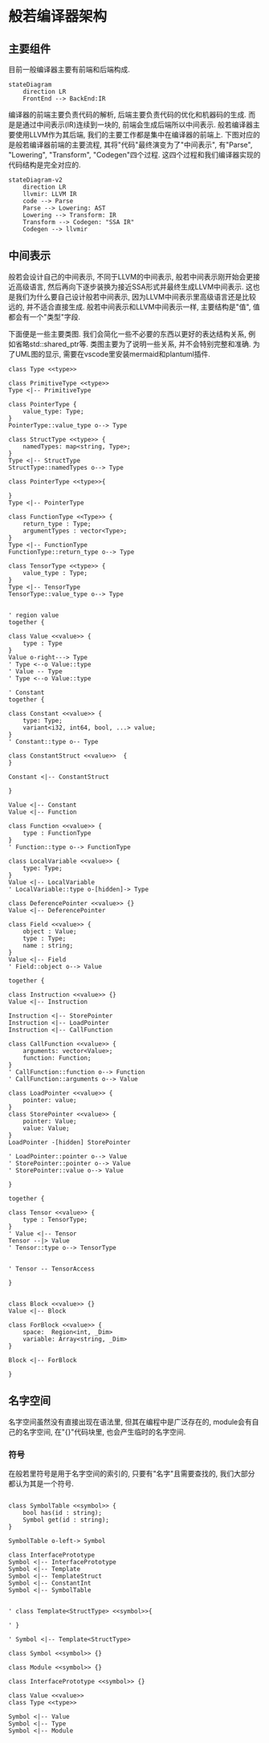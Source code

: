 # 般若编译器架构

## 主要组件

目前一般编译器主要有前端和后端构成.

```mermaid
stateDiagram
    direction LR
    FrontEnd --> BackEnd:IR
```

编译器的前端主要负责代码的解析, 后端主要负责代码的优化和机器码的生成. 而是是通过中间表示(IR)连续到一块的, 前端会生成后端所以中间表示. 般若编译器主要使用LLVM作为其后端, 我们的主要工作都是集中在编译器的前端上. 下图对应的是般若编译器前端的主要流程, 其将"代码"最终演变为了"中间表示", 有"Parse", "Lowering", "Transform", "Codegen"四个过程. 这四个过程和我们编译器实现的代码结构是完全对应的.

```mermaid
stateDiagram-v2
    direction LR
    llvmir: LLVM IR
    code --> Parse
    Parse --> Lowering: AST
    Lowering --> Transform: IR
    Transform --> Codegen: "SSA IR"
    Codegen --> llvmir
```

## 中间表示

般若会设计自己的中间表示, 不同于LLVM的中间表示, 般若中间表示刚开始会更接近高级语言, 然后再向下逐步装换为接近SSA形式并最终生成LLVM中间表示.
这也是我们为什么要自己设计般若中间表示, 因为LLVM中间表示里高级语言还是比较远的, 并不适合直接生成. 般若中间表示和LLVM中间表示一样, 主要结构是"值", 值都会有一个"类型"字段.

下面便是一些主要类图. 我们会简化一些不必要的东西以更好的表达结构关系, 例如省略std::shared_ptr等. 类图主要为了说明一些关系, 并不会特别完整和准确. 为了UML图的显示, 需要在vscode里安装mermaid和plantuml插件.

```plantuml
class Type <<type>>

class PrimitiveType <<type>>
Type <|-- PrimitiveType

class PointerType {
    value_type: Type;
}
PointerType::value_type o--> Type

class StructType <<type>> {
    namedTypes: map<string, Type>;
}
Type <|-- StructType
StructType::namedTypes o--> Type

class PointerType <<type>>{

}
Type <|-- PointerType

class FunctionType <<Type>> {
    return_type : Type;
    argumentTypes : vector<Type>;
}
Type <|-- FunctionType
FunctionType::return_type o--> Type

class TensorType <<type>> {
    value_type : Type;
}
Type <|-- TensorType
TensorType::value_type o--> Type

```

```plantuml

' region value
together {

class Value <<value>> {
    type : Type
}
Value o-right---> Type
' Type <--o Value::type
' Value -- Type
' Type <--o Value::type

' Constant
together {

class Constant <<value>> {
    type: Type;
    variant<i32, int64, bool, ...> value;
}
' Constant::type o-- Type

class ConstantStruct <<value>>  {
}

Constant <|-- ConstantStruct

}

Value <|-- Constant
Value <|-- Function

class Function <<value>> {
    type : FunctionType
}
' Function::type o--> FunctionType

class LocalVariable <<value>> {
    type: Type;
}
Value <|-- LocalVariable
' LocalVariable::type o-[hidden]-> Type

class DeferencePointer <<value>> {}
Value <|-- DeferencePointer

class Field <<value>> {
    object : Value;
    type : Type;
    name : string;
}
Value <|-- Field
' Field::object o--> Value

together {

class Instruction <<value>> {}
Value <|-- Instruction

Instruction <|-- StorePointer
Instruction <|-- LoadPointer
Instruction <|-- CallFunction

class CallFunction <<value>> {
    arguments: vector<Value>;
    function: Function;
}
' CallFunction::function o--> Function
' CallFunction::arguments o--> Value

class LoadPointer <<value>> {
    pointer: value;
}
class StorePointer <<value>> {
    pointer: Value;
    value: Value;
}
LoadPointer -[hidden] StorePointer

' LoadPointer::pointer o--> Value
' StorePointer::pointer o--> Value
' StorePointer::value o--> Value

}

together {

class Tensor <<value>> {
    type : TensorType;
}
' Value <|-- Tensor
Tensor --|> Value
' Tensor::type o--> TensorType


' Tensor -- TensorAccess

}


class Block <<value>> {}
Value <|-- Block

class ForBlock <<value>> {
    space:  Region<int, _Dim>
    variable: Array<string, _Dim>
}

Block <|-- ForBlock

}

```

## 名字空间

名字空间虽然没有直接出现在语法里, 但其在编程中是广泛存在的, module会有自己的名字空间, 在"{}"代码块里, 也会产生临时的名字空间.

### 符号

在般若里符号是用于名字空间的索引的, 只要有"名字"且需要查找的, 我们大部分都认为其是一个符号.

```plantuml

class SymbolTable <<symbol>> {
    bool has(id : string);
    Symbol get(id : string);
}

SymbolTable o-left-> Symbol

class InterfacePrototype
Symbol <|-- InterfacePrototype
Symbol <|-- Template
Symbol <|-- TemplateStruct
Symbol <|-- ConstantInt
Symbol <|-- SymbolTable


' class Template<StructType> <<symbol>>{

' }

' Symbol <|-- Template<StructType>

class Symbol <<symbol>> {}

class Module <<symbol>> {}

class InterfacePrototype <<symbol>> {}

class Value <<value>>
class Type <<type>>

Symbol <|-- Value
Symbol <|-- Type
Symbol <|-- Module

```
